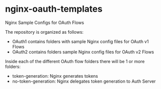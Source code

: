nginx-oauth-templates
=====================

Nginx Sample Configs for OAuth Flows

The repository is organized as follows:

- OAuth1 contains folders with sample Nginx config files for OAuth v1 Flows
- OAuth2 contains folders sample Nginx config files for OAuth v2 Flows


Inside each of the different OAuth flow folders there will be 1 or more folders:

- token-generation: Nginx generates tokens
- no-token-generation: Nginx delegates token generation to Auth Server

